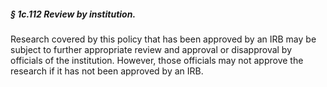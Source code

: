 ##### § 1c.112 Review by institution. #####

Research covered by this policy that has been approved by an IRB may be subject to further appropriate review and approval or disapproval by officials of the institution. However, those officials may not approve the research if it has not been approved by an IRB.